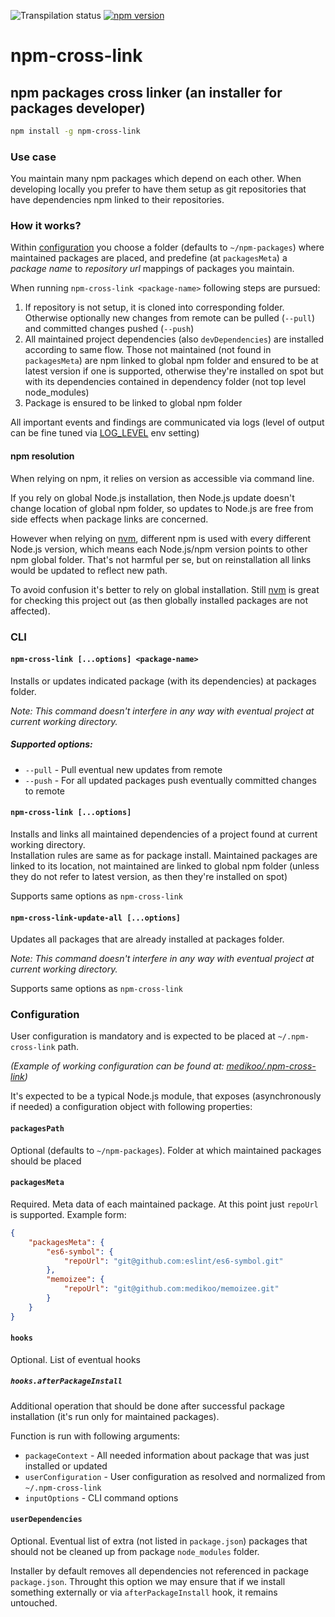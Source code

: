 ![Transpilation status][transpilation-image]
[![npm version][npm-image]][npm-url]

# npm-cross-link

## npm packages cross linker (an installer for packages developer)

```sh
npm install -g npm-cross-link
```

### Use case

You maintain many npm packages which depend on each other. When developing locally you prefer to have them setup as git repositories that have dependencies npm linked to their repositories.

### How it works?

Within [configuration](#configuration) you choose a folder (defaults to `~/npm-packages`) where maintained packages are placed, and predefine (at `packagesMeta`) a _package name_ to _repository url_ mappings of packages you maintain.

When running `npm-cross-link <package-name>` following steps are pursued:

1. If repository is not setup, it is cloned into corresponding folder. Otherwise optionally new changes from remote can be pulled (`--pull`) and committed changes pushed (`--push`)
2. All maintained project dependencies (also `devDependencies`) are installed according to same flow. Those not maintained (not found in `packagesMeta`) are npm linked to global npm folder and ensured to be at latest version if one is supported, otherwise they're installed on spot but with its dependencies contained in dependency folder (not top level node_modules)
3. Package is ensured to be linked to global npm folder

All important events and findings are communicated via logs (level of output can be fine tuned via [LOG_LEVEL](https://github.com/medikoo/log4/#log_level) env setting)

#### npm resolution

When relying on npm, it relies on version as accessible via command line.

If you rely on global Node.js installation, then Node.js update doesn't change location of global npm folder, so updates to Node.js are free from side effects when package links are concerned.

However when relying on [nvm](https://github.com/creationix/nvm), different npm is used with every different Node.js version, which means each Node.js/npm version points to other npm global folder. That's not harmful per se, but on reinstallation all links would be updated to reflect new path.

To avoid confusion it's better to rely on global installation. Still [nvm](https://github.com/creationix/nvm) is great for checking this project out (as then globally installed packages are not affected).

### CLI

#### `npm-cross-link [...options] <package-name>`

Installs or updates indicated package (with its dependencies) at packages folder.

_Note: This command doesn't interfere in any way with eventual project at current working directory._

##### Supported options:

-   `--pull` - Pull eventual new updates from remote
-   `--push` - For all updated packages push eventually committed changes to remote

#### `npm-cross-link [...options]`

Installs and links all maintained dependencies of a project found at current working directory.  
Installation rules are same as for package install. Maintained packages are linked to its location, not maintained are linked to global npm folder (unless they do not refer to latest version, as then they're installed on spot)

Supports same options as `npm-cross-link`

#### `npm-cross-link-update-all [...options]`

Updates all packages that are already installed at packages folder.

_Note: This command doesn't interfere in any way with eventual project at current working directory._

Supports same options as `npm-cross-link`

### Configuration

User configuration is mandatory and is expected to be placed at `~/.npm-cross-link` path.

_(Example of working configuration can be found at: [medikoo/.npm-cross-link](https://github.com/medikoo/.npm-cross-link/))_

It's expected to be a typical Node.js module, that exposes (asynchronously if needed) a configuration object with following properties:

#### `packagesPath`

Optional (defaults to `~/npm-packages`). Folder at which maintained packages should be placed

#### `packagesMeta`

Required. Meta data of each maintained package. At this point just `repoUrl` is supported. Example form:

```json
{
	"packagesMeta": {
		"es6-symbol": {
			"repoUrl": "git@github.com:eslint/es6-symbol.git"
		},
		"memoizee": {
			"repoUrl": "git@github.com:medikoo/memoizee.git"
		}
	}
}
```

#### `hooks`

Optional. List of eventual hooks

##### `hooks.afterPackageInstall`

Additional operation that should be done after successful package installation (it's run only for maintained packages).

Function is run with following arguments:

-   `packageContext` - All needed information about package that was just installed or updated
-   `userConfiguration` - User configuration as resolved and normalized from `~/.npm-cross-link`
-   `inputOptions` - CLI command options

#### `userDependencies`

Optional. Eventual list of extra (not listed in `package.json`) packages that should not be cleaned up from package `node_modules` folder.

Installer by default removes all dependencies not referenced in package `package.json`. Throught this option we may ensure that if we install something externally or via `afterPackageInstall` hook, it remains untouched.

[transpilation-image]: https://img.shields.io/badge/transpilation-free-brightgreen.svg
[npm-image]: https://img.shields.io/npm/v/npm-cross-link.svg
[npm-url]: https://www.npmjs.com/package/npm-cross-link
